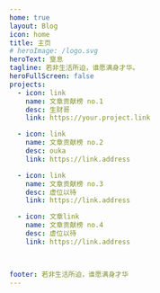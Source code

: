 ```yaml
---
home: true
layout: Blog
icon: home
title: 主页
# heroImage: /logo.svg
heroText: 窒息
tagline: 若非生活所迫，谁愿满身才华。
heroFullScreen: false
projects:
  - icon: link
    name: 文章贡献榜 no.1
    desc: 生财哥
    link: https://your.project.link

  - icon: link
    name: 文章贡献榜 no.2
    desc: ouka
    link: https://link.address

  - icon: link
    name: 文章贡献榜 no.3
    desc: 虚位以待
    link: https://link.address

  - icon: 文章link
    name: 文章贡献榜 no.4
    desc: 虚位以待
    link: https://link.address

  

footer: 若非生活所迫，谁愿满身才华
---
```


